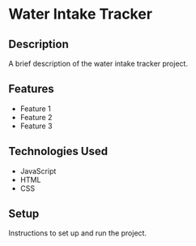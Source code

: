 # Water Intake Tracker

## Description

A brief description of the water intake tracker project.

## Features

- Feature 1
- Feature 2
- Feature 3

## Technologies Used

- JavaScript
- HTML
- CSS

## Setup

Instructions to set up and run the project.
